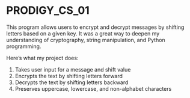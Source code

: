 # PRODIGY_CS_01
This program allows users to encrypt and decrypt messages by shifting letters based on a given key. It was a great way to deepen my understanding of cryptography, string manipulation, and Python programming.

Here’s what my project does:
1. Takes user input for a message and shift value
2. Encrypts the text by shifting letters forward
3. Decrypts the text by shifting letters backward
4. Preserves uppercase, lowercase, and non-alphabet characters
